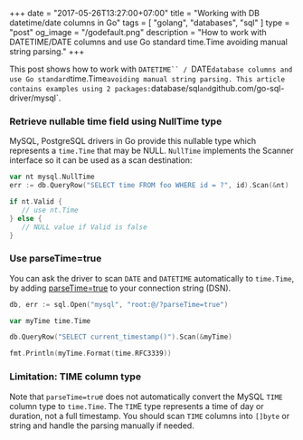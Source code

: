 +++
date = "2017-05-26T13:27:00+07:00"
title = "Working with DB datetime/date columns in Go"
tags = [ "golang", "databases", "sql" ]
type = "post"
og_image = "/godefault.png"
description = "How to work with DATETIME/DATE columns and use Go standard time.Time avoiding manual string parsing."
+++

This post shows how to work with `DATETIME`` / `DATE` database columns and use Go standard `time.Time` avoiding manual string parsing. This article contains examples using 2 packages: `database/sql` and `github.com/go-sql-driver/mysql`.

### Retrieve nullable time field using NullTime type

MySQL, PostgreSQL drivers in Go provide this nullable type which represents a `time.Time` that may be NULL. `NullTime` implements the Scanner interface so it can be used as a scan destination:

```go
var nt mysql.NullTime
err := db.QueryRow("SELECT time FROM foo WHERE id = ?", id).Scan(&nt)

if nt.Valid {
   // use nt.Time
} else {
   // NULL value if Valid is false
}
```

### Use parseTime=true

You can ask the driver to scan `DATE` and `DATETIME` automatically to `time.Time`, by adding [parseTime=true](https://github.com/go-sql-driver/mysql#timetime-support) to your connection string (DSN).

```go
db, err := sql.Open("mysql", "root:@/?parseTime=true")

var myTime time.Time

db.QueryRow("SELECT current_timestamp()").Scan(&myTime)

fmt.Println(myTime.Format(time.RFC3339))
```

### Limitation: TIME column type

Note that `parseTime=tru`e does not automatically convert the MySQL `TIME` column type to `time.Time`. The `TIM`E type represents a time of day or duration, not a full timestamp. You should scan `TIME` columns into `[]byte` or string and handle the parsing manually if needed.

